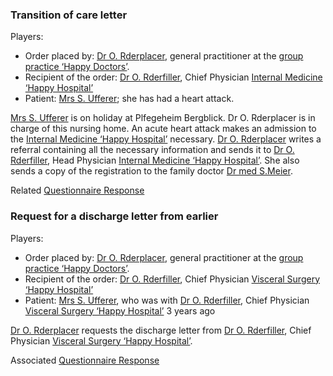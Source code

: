 ### Transition of care letter
Players:

* Order placed by: [Dr O. Rderplacer](http://build.fhir./ig/hl7ch/ch-etoc/Practitioner-ORderplacer.html), general practitioner at the [group practice ‘Happy Doctors’](http://build.fhir./ig/hl7ch/ch-etoc/Organization-HappyDoctors.html).
* Recipient of the order: [Dr O. Rderfiller](http://build.fhir./ig/hl7ch/ch-etoc/Practitioner-ORderfiller.html), Chief Physician [Internal Medicine ‘Happy Hospital’](http://build.fhir./ig/hl7ch/ch-etoc/Organization-HappyHospital.html)
* Patient: [Mrs S. Ufferer](http://build.fhir./ig/hl7ch/ch-etoc/Patient-PatSUfferer.html); she has had a heart attack.

[Mrs S. Ufferer](http://build.fhir./ig/hl7ch/ch-etoc/Patient-PatSUfferer.html) is on holiday at Plfegeheim Bergblick. Dr O. Rderplacer is in charge of this nursing home. An acute heart attack makes an admission to the [Internal Medicine ‘Happy Hospital’](http://build.fhir./ig/hl7ch/ch-etoc/Organization-HappyHospital.html) necessary. [Dr O. Rderplacer](http://build.fhir./ig/hl7ch/ch-etoc/Practitioner-ORderplacer.html) writes a referral containing all the necessary information and sends it to [Dr O. Rderfiller](http://build.fhir./ig/hl7ch/ch-etoc/Practitioner-ORderfiller.html), Head Physician [Internal Medicine ‘Happy Hospital’](http://build.fhir./ig/hl7ch/ch-etoc/Organization-HappyHospital.html). She also sends a copy of the registration to the family doctor [Dr med S.Meier](http://build.fhir./ig/hl7ch/ch-etoc/Practitioner-SMeier.html).

Related [Questionnaire Response](http://build.fhir.org/ig/hl7ch/ch-etoc/QuestionnaireResponse-QuestionnaireResponseEtocTransCare.html)


### Request for a discharge letter from earlier
Players:

* Order placed by: [Dr O. Rderplacer](http://build.fhir./ig/hl7ch/ch-etoc/Practitioner-ORderplacer.html), general practitioner at the [group practice ‘Happy Doctors’](http://build.fhir./ig/hl7ch/ch-etoc/Organization-HappyDoctors.html).
* Recipient of the order: [Dr O. Rderfiller](http://build.fhir./ig/hl7ch/ch-etoc/Practitioner-ORderfiller.html), Chief Physician [Visceral Surgery ‘Happy Hospital’](http://build.fhir./ig/hl7ch/ch-etoc/Organization-HappyHospital.html)
* Patient: [Mrs S. Ufferer](http://build.fhir./ig/hl7ch/ch-etoc/Patient-PatSUfferer.html), who was with [Dr O. Rderfiller](http://build.fhir./ig/hl7ch/ch-etoc/Practitioner-ORderfiller.html), Chief Physician [Visceral Surgery ‘Happy Hospital’](http://build.fhir./ig/hl7ch/ch-etoc/Organization-HappyHospital.html) 3 years ago

 [Dr O. Rderplacer](http://build.fhir./ig/hl7ch/ch-etoc/Practitioner-ORderplacer.html) requests the discharge letter from [Dr O. Rderfiller](http://build.fhir./ig/hl7ch/ch-etoc/Practitioner-ORderfiller.html), Chief Physician [Visceral Surgery ‘Happy Hospital’](http://build.fhir./ig/hl7ch/ch-etoc/Organization-HappyHospital.html).


Associated [Questionnaire Response](http://build.fhir.org/ig/hl7ch/ch-etoc/QuestionnaireResponse-QuestionnaireResponseEtocRequestPrevious.html)
